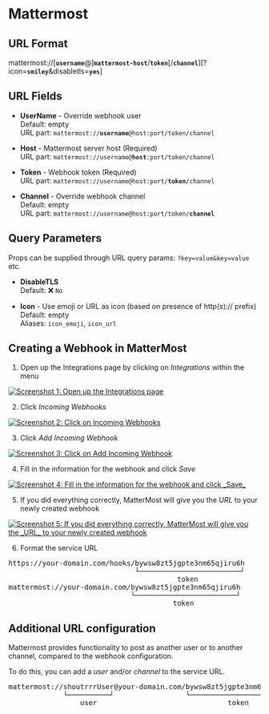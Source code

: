 # Mattermost

## URL Format

<span class="bk">mattermost://[__`username`__@]**`mattermost-host`**/**`token`**[/**`channel`**][?icon=__`smiley`__&disabletls=__`yes`__]</span>

## URL Fields

- **UserName** - Override webhook user<br>
  Default: empty<br>
  URL part: <code>mattermost://<strong>username</strong>@host:port/token/channel</code>

- **Host** - Mattermost server host (Required)<br>
  URL part: <code>mattermost://username@<strong>host</strong>:port/token/channel</code>

- **Token** - Webhook token (Required)<br>
  URL part: <code>mattermost://username@host:port/<strong>token</strong>/channel</code>

- **Channel** - Override webhook channel<br>
  Default: empty<br>
  URL part: <code>mattermost://username@host:port/token/<strong>channel</strong></code>

## Query Parameters

Props can be supplied through URL query params: `?key=value&key=value` etc.

- **DisableTLS**<br>
  Default: ❌ `No`

- **Icon** - Use emoji or URL as icon (based on presence of http(s):// prefix)<br>
  Default: empty<br>
  Aliases: `icon_emoji`, `icon_url`

## Creating a Webhook in MatterMost

1. Open up the Integrations page by clicking on _Integrations_ within the menu

<a href="/image/mattermost/1.png" target="_blank">
   <img src="/image/mattermost/1.png" alt="Screenshot 1: Open up the Integrations page" />
</a>

2. Click _Incoming Webhooks_

<a href="/image/mattermost/2.png" target="_blank">
   <img src="/image/mattermost/2.png" alt="Screenshot 2: Click on Incoming Webhooks" />
</a>

3. Click _Add Incoming Webhook_

<a href="/image/mattermost/3.png" target="_blank">
   <img src="/image/mattermost/3.png" alt="Screenshot 3: Click on Add Incoming Webhook" />
</a>

4. Fill in the information for the webhook and click _Save_

<a href="/image/mattermost/4.png" target="_blank">
   <img src="/image/mattermost/4.png" alt="Screenshot 4: Fill in the information for the webhook and click _Save_" />
</a>

5. If you did everything correctly, MatterMost will give you the _URL_ to your newly created webhook

<a href="/image/mattermost/5.png" target="_blank">
   <img src="/image/mattermost/5.png" alt="Screenshot 5: If you did everything correctly, MatterMost will give you the _URL_ to your newly created webhook" />
</a>

6. Format the service URL

<pre class="bk">
https://your-domain.com/hooks/bywsw8zt5jgpte3nm65qjiru6h
                              └────────────────────────┘
                                        token
mattermost://your-domain.com/bywsw8zt5jgpte3nm65qjiru6h
                             └────────────────────────┘
                                       token
</pre>

## Additional URL configuration

Mattermost provides functionality to post as another user or to another channel, compared to the webhook configuration.

To do this, you can add a _user_ and/or _channel_ to the service URL.

<pre class="bk">
mattermost://shoutrrrUser@your-domain.com/bywsw8zt5jgpte3nm65qjiru6h/shoutrrrChannel
             └──────────┘                 └────────────────────────┘ └─────────────┘
                 user                               token                channel
</pre>

<!-- ## Passing parameters via code

If you want to, you also have the possibility to pass parameters to the `send` function.
<br/>
The following example contains all parameters that are currently supported.

```go
params := (*types.Params)(
	&map[string]string{
		"username": "overwriteUserName",
		"channel": "overwriteChannel",
        "icon": "overwriteIcon",
	},
)

service.Send("this is a message", params)
```

This will overwrite any options, that you passed via URL. -->
